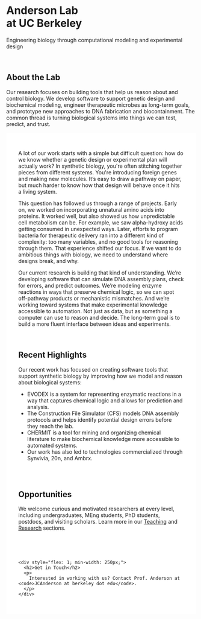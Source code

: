 <div class="hero full-bleed">
  <h1>Anderson Lab<br>at UC Berkeley</h1>
  <p>Engineering biology through computational modeling and experimental design</p>
</div>

<div style="display: flex; flex-wrap: wrap; gap: 3rem; margin-top: 2rem;">
  <div style="flex: 1; min-width: 250px;">
    <h2>About the Lab</h2>
    <p>
      Our research focuses on building tools that help us reason about and control biology. We develop software to support genetic design and biochemical modeling, engineer therapeutic microbes as long-term goals, and prototype new approaches to DNA fabrication and biocontainment. The common thread is turning biological systems into things we can test, predict, and trust.
    </p>
  </div>
</div>

<section style="padding: 2rem; background-color: #ffffff;">
  <p>
    A lot of our work starts with a simple but difficult question: how do we know whether a genetic design or experimental plan will actually work? In synthetic biology, you're often stitching together pieces from different systems. You're introducing foreign genes and making new molecules. It’s easy to draw a pathway on paper, but much harder to know how that design will behave once it hits a living system.
  </p>

  <p>
    This question has followed us through a range of projects. Early on, we worked on incorporating unnatural amino acids into proteins. It worked well, but also showed us how unpredictable cell metabolism can be. For example, we saw alpha-hydroxy acids getting consumed in unexpected ways. Later, efforts to program bacteria for therapeutic delivery ran into a different kind of complexity: too many variables, and no good tools for reasoning through them. That experience shifted our focus. If we want to do ambitious things with biology, we need to understand where designs break, and why.
  </p>

  <p>
    Our current research is building that kind of understanding. We’re developing software that can simulate DNA assembly plans, check for errors, and predict outcomes. We’re modeling enzyme reactions in ways that preserve chemical logic, so we can spot off-pathway products or mechanistic mismatches. And we’re working toward systems that make experimental knowledge accessible to automation. Not just as data, but as something a computer can use to reason and decide. The long-term goal is to build a more fluent interface between ideas and experiments.
  </p>

  <div style="display: flex; flex-wrap: wrap; gap: 3rem; margin-top: 2rem;">
    <div style="flex: 1; min-width: 250px;">
      <h2>Recent Highlights</h2>
      <p>Our recent work has focused on creating software tools that support synthetic biology by improving how we model and reason about biological systems:</p>
      <ul>
        <li>EVODEX is a system for representing enzymatic reactions in a way that captures chemical logic and allows for prediction and analysis.</li>
        <li>The Construction File Simulator (CFS) models DNA assembly protocols and helps identify potential design errors before they reach the lab.</li>
        <li>CHERMIT is a tool for mining and organizing chemical literature to make biochemical knowledge more accessible to automated systems.</li>
        <li>Our work has also led to technologies commercialized through Synvivia, 20n, and Ambrx.</li>
      </ul>
    </div>
  </div>

  <div style="display: flex; flex-wrap: wrap; gap: 3rem; margin-top: 2rem;">
    <div style="flex: 1; min-width: 250px;">
      <h2>Opportunities</h2>
      <p>
        We welcome curious and motivated researchers at every level, including undergraduates, MEng students, PhD students, postdocs, and visiting scholars.
        Learn more in our <a href="/teaching/">Teaching</a> and <a href="/publications/">Research</a> sections.
      </p>
    </div>

    <div style="flex: 1; min-width: 250px;">
      <h2>Get in Touch</h2>
      <p>
        Interested in working with us? Contact Prof. Anderson at <code>JCAnderson at berkeley dot edu</code>.
      </p>
    </div>
  </div>
</section>